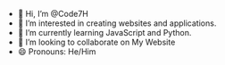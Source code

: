 - 👋 Hi, I’m @Code7H
- 👀 I’m interested in creating websites and applications.
- 🌱 I’m currently learning JavaScript and Python.
- 💞️ I’m looking to collaborate on My Website
- 😄 Pronouns: He/Him

<!---
Code7H/Code7H is a ✨ special ✨ repository because its `README.md` (this file) appears on your GitHub profile.
You can click the Preview link to take a look at your changes.
--->
